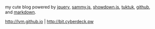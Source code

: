 my cute blog powered by [jquery](http://jquery.com), [sammy.js](http://sammyjs.org/), [showdown.js](https://github.com/coreyti/showdown), [tuktuk](http://tuktuk.tapquo.com/),  [github](http://github.com/), and [markdown](http://daringfireball.net/projects/markdown/).

http://lvm.github.io | http://bit.cyberdeck.pw
